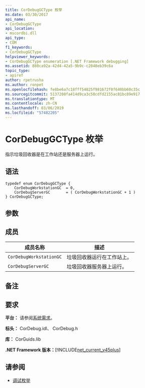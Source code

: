 ```yaml
---
title: CorDebugGCType 枚举
ms.date: 03/30/2017
api_name:
- CorDebugGCType
api_location:
- mscordbi.dll
api_type:
- COM
f1_keywords:
- CorDebugGCType
helpviewer_keywords:
- CorDebugGCType enumeration [.NET Framework debugging]
ms.assetid: 880ca92a-42d4-42a5-9b9c-c2848eb39c6a
topic_type:
- apiref
author: rpetrusha
ms.author: ronpet
ms.openlocfilehash: fe8be6a7c18fff54825f981672f0f640bb60c35c
ms.sourcegitcommit: 5137208fa414d9ca3c58cdfd2155ac81bc89e917
ms.translationtype: MT
ms.contentlocale: zh-CN
ms.lasthandoff: 03/06/2019
ms.locfileid: "57482205"
---
```

# <a name="cordebuggctype-enumeration"></a>CorDebugGCType 枚举
指示垃圾回收器是在工作站还是服务器上运行。  
  
## <a name="syntax"></a>语法  
  
```  
typedef enum CorDebugGCType {  
    CorDebugWorkstationGC  = 0,  
    CorDebugServerGC       = ( CorDebugWorkstationGC + 1 )  
} CorDebugGCType;  
```  
  
## <a name="parameters"></a>参数  
  
## <a name="members"></a>成员  
  
|成员名称|描述|  
|-----------------|-----------------|  
|`CorDebugWorkstationGC`|垃圾回收器运行在工作站上。|  
|`CorDebugServerGC`|垃圾回收器服务器上运行。|  
  
## <a name="remarks"></a>备注  
  
## <a name="requirements"></a>要求  
 **平台：** 请参阅[系统需求](../../../../docs/framework/get-started/system-requirements.md)。  
  
 **标头：** CorDebug.idl、 CorDebug.h  
  
 **库：** CorGuids.lib  
  
 **.NET Framework 版本：**[!INCLUDE[net_current_v45plus](../../../../includes/net-current-v45plus-md.md)]  
  
## <a name="see-also"></a>请参阅
- [调试枚举](../../../../docs/framework/unmanaged-api/debugging/debugging-enumerations.md)
